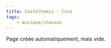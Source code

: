 ```yaml
---
title: Castelhemis - Coco
tags:
    - musique/chanson
---
```


Page créée automatiquement, mais vide.
